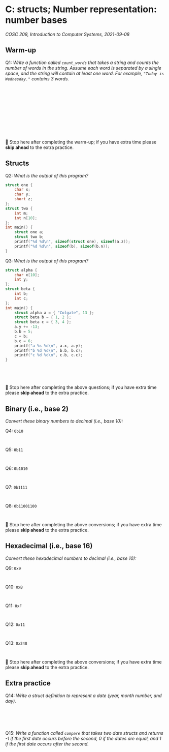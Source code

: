 # C: structs; Number representation: number bases
_COSC 208, Introduction to Computer Systems, 2021-09-08_

## Warm-up
Q1: _Write a function called `count_words` that takes a string and counts the number of words in the string. Assume each word is separated by a single space, and the string will contain at least one word. For example, `"Today is Wednesday."` contains 3 words._
```C













```
🛑 Stop here after completing the warm-up; if you have extra time please **skip ahead** to the extra practice.

## Structs
Q2: _What is the output of this program?_
```C
struct one {
    char x;
    char y;
    short z;
};
struct two {
    int m;
    int n[10];
};
int main() {
    struct one a;
    struct two b;
    printf("%d %d\n", sizeof(struct one), sizeof(a.z));
    printf("%d %d\n", sizeof(b), sizeof(b.n));
}
```

<div style="page-break-after:always;"></div>
 
Q3: _What is the output of this program?_
```C
struct alpha {
    char x[10];
    int y;
};
struct beta {
    int b;
    int c;
};
int main() {
    struct alpha a = { "Colgate", 13 };
    struct beta b = { 1, 2 };
    struct beta c = { 3, 4 };
    a.y += -13;
    b.b = 5;
    c = b;
    b.c = 6;
    printf("a %s %d\n", a.x, a.y);
    printf("b %d %d\n", b.b, b.c);
    printf("c %d %d\n", c.b, c.c);
}
```
```




```
🛑 Stop here after completing the above questions; if you have extra time please **skip ahead** to the extra practice.

## Binary (i.e., base 2)
_Convert these binary numbers to decimal (i.e., base 10):_

Q4: `0b10`
```


```

Q5: `0b11`
```


```

Q6: `0b1010`
```


```

Q7: `0b1111`
```


```

Q8: `0b11001100`
```


```

🛑 Stop here after completing the above conversions; if you have extra time please **skip ahead** to the extra practice.

## Hexadecimal (i.e., base 16)
_Convert these hexadecimal numbers to decimal (i.e., base 10):_

Q9: `0x9`
```


```

Q10: `0xB`
```


```

Q11: `0xF`
```


```

Q12: `0x11`
```


```

Q13: `0x248`
```


```

🛑 Stop here after completing the above conversions; if you have extra time please **skip ahead** to the extra practice.

## Extra practice
Q14: _Write a struct definition to represent a date (year, month number, and day)._
```C






```

Q15: _Write a function called `compare` that takes two date structs and returns -1 if the first date occurs before the second, 0 if the dates are equal, and 1 if the first date occurs after the second._